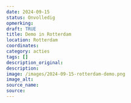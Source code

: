 ```yaml
---
date: 2024-09-15
status: Onvolledig
opmerking: 
draft: TRUE
title: Demo in Rotterdam
location: Rotterdam
coordinates: 
category: acties
tags: []
description_original: 
description: 
image: /images/2024-09-15-rotterdam-demo.png
image_alt: 
source_name: 
source: 
---
```

